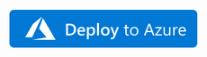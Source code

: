 [![Deploy to Azure](https://raw.githubusercontent.com/Azure/azure-quickstart-templates/master/1-CONTRIBUTION-GUIDE/images/deploytoazure.svg?sanitize=true "Deploy to Azure Button")](https://portal.azure.com/#create/Microsoft.Template/uri/https%3A%2F%2Fraw.githubusercontent.com%2Fhallihan%2Fmulti-tier-vms%2Fmaster%2Fazuredeploy.json)
